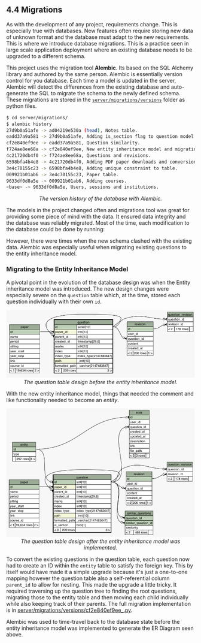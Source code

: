 ## 4.4 Migrations
As with the development of any project, requirements change. This is especially true with databases. New features often require storing new data of unknown format and the database must adapt to the new requirements. This is where we introduce database migrations. This is a practice seen in large scale application deployment where an existing database needs to be upgraded to a different schema.

This project uses the migration tool **Alembic**. Its based on the SQL Alchemy library and authored by the same person. Alembic is essentially version control for you database. Each time a model is updated in the server, Alembic will detect the differences from the existing database and auto-generate the SQL to migrate the schema to the newly defined schema. These migrations are stored in the [`server/migrations/versions`](https://github.com/adriancooney/examist/tree/master/server/migrations/versions) folder as python files.

```sh
$ cd server/migrations/
$ alembic history
27d9b0a51afe -> ad04219e530a (head), Notes table.
eadd37a9a581 -> 27d9b0a51afe, Adding is_section flag to question model.
cf2e840ef9ee -> eadd37a9a581, Question similarity.
f724ae8ee68a -> cf2e840ef9ee, New entity inheritance model and migrating questions.
4c21720db4f0 -> f724ae8ee68a, Questions and revisions.
6598bfa4b4e8 -> 4c21720db4f0, Adding PDF paper downloads and conversion to HTML.
3e4c70155c23 -> 6598bfa4b4e8, Adding unique constraint to table.
009921b01ab6 -> 3e4c70155c23, Paper table.
9633df0d8a5e -> 009921b01ab6, Adding courses.
<base> -> 9633df0d8a5e, Users, sessions and institutions.
```
<center><i>The version history of the database with Alembic.</i></center>

The models in the project changed often and migrations tool was great for providing some 	piece of mind with the data. It ensured data integrity and the database was reliably migrated. Most of the time, each modification to the database could be done by running:

However, there were times when the new schema clashed with the existing data. Alembic was especially useful when migrating existing questions to the entity inheritance model.

### Migrating to the Entity Inheritance Model
A pivotal point in the evolution of the database design was when the Entity inheritance model was introduced. The new design changes were especially severe on the `question` table which, at the time, stored each question individually with their own `id`.

<img src="assets/question-table-before.png" />
<center><i>The question table design before the entity inheritance model.</i></center>

With the new entity inheritance model, things that needed the comment and like functionality needed to become an *entity*. 
 
<img src="assets/question-table-after.png" />
<center><i>The question table design after the entity inheritance model was implemented.</i></center>

To convert the existing questions in the question table, each question now had to create an ID within the `entity` table to satisfy the foreign key. This by itself would have made it a simple upgrade because it's just a one-to-one mapping however the question table also a self-referential column `parent_id` to allow for nesting. This made the upgrade a little tricky. It required traversing up the question tree to finding the root questions, migrating those to the entity table and then moving each child individually while also keeping track of their parents. The full migration implementation is in [server/migrations/versions/cf2e840ef9ee_.py](https://github.com/adriancooney/examist/blob/master/server/migrations/versions/cf2e840ef9ee_.py).

<aside>
	<p>Alembic was used to time-travel back to the database state before the entity inheritance model was implemented to generate the ER Diagram seen above.</p>
</aside>